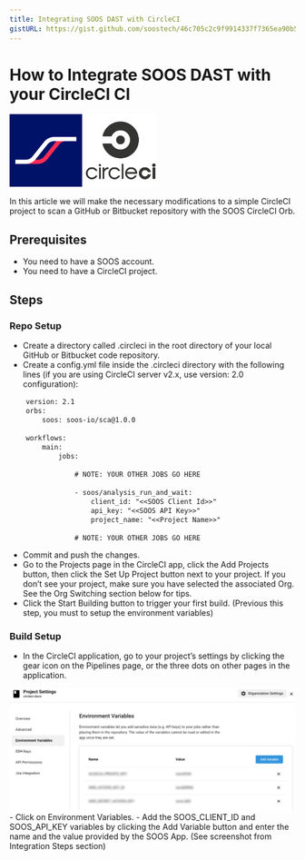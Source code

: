 ```yaml
---
title: Integrating SOOS DAST with CircleCI 
gistURL: https://gist.github.com/soostech/46c705c2c9f9914337f7365ea90b52b9f2ef555f
---
```


# How to Integrate SOOS DAST with your CircleCI CI

<img src="../assets/img/SOOS-Icon.png" alt="SOOS" width="128" height="128">
<img src="../assets/img/circleci.png" alt="CircleCI" width="128" height="128">

In this article we will make the necessary modifications to a simple CircleCI project to scan a GitHub or Bitbucket repository with the SOOS CircleCI Orb.

## Prerequisites

- You need to have a SOOS account.
- You need to have a CircleCI project.

## Steps

### **Repo Setup**
- Create a directory called .circleci in the root directory of your local GitHub or Bitbucket code repository.
- Create a config.yml file inside the .circleci directory with the following lines (if you are using CircleCI server v2.x, use version: 2.0 configuration):

```
    version: 2.1
    orbs:
        soos: soos-io/sca@1.0.0

    workflows:
        main:
            jobs:

                # NOTE: YOUR OTHER JOBS GO HERE

                - soos/analysis_run_and_wait:
                    client_id: "<<SOOS Client Id>>"
                    api_key: "<<SOOS API Key>>"
                    project_name: "<<Project Name>>"

                # NOTE: YOUR OTHER JOBS GO HERE
```


- Commit and push the changes.
- Go to the Projects page in the CircleCI app, click the Add Projects button, then click the Set Up Project button next to your project. If you don’t see your project, make sure you have selected the associated Org. See the Org Switching section below for tips.
- Click the Start Building button to trigger your first build. (Previous this step, you must to setup the environment variables)

### **Build Setup**
- In the CircleCI application, go to your project’s settings by clicking the gear icon on the Pipelines page, or the three dots on other pages in the application.
<img src="../assets/img/circleci-settings.png">
- Click on Environment Variables.
- Add the SOOS_CLIENT_ID and SOOS_API_KEY variables by clicking the Add Variable button and enter the name and the value provided by the SOOS App. (See screenshot from Integration Steps section) 




<script src="https://gist.github.com/soostech/652c66b03cd8c7a856c74467bffc4086.js"></script>

